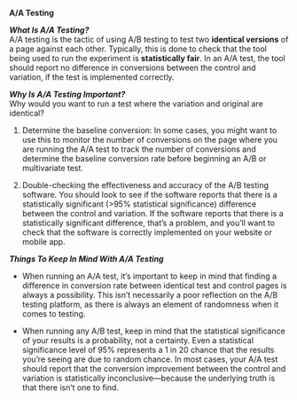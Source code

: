 **A/A Testing**<br>

***What Is A/A Testing?***<br>
A/A testing is the tactic of using A/B testing to test two __identical versions__ of a page against each other. Typically, this is done to check that the tool being used to run the experiment is __statistically fair__. In an A/A test, the tool should report no difference in conversions between the control and variation, if the test is implemented correctly.<br>

***Why Is A/A Testing Important?***<br>
Why would you want to run a test where the variation and original are identical?<br>

1. Determine the baseline conversion: In some cases, you might want to use this to monitor the number of conversions on the page where you are running the A/A test to track the number of conversions and determine the baseline conversion rate before beginning an A/B or multivariate test.<br>

2. Double-checking the effectiveness and accuracy of the A/B testing software. You should look to see if the software reports that there is a statistically significant (>95% statistical significance) difference between the control and variation. If the software reports that there is a statistically significant difference, that’s a problem, and you’ll want to check that the software is correctly implemented on your website or mobile app.<br>

***Things To Keep In Mind With A/A Testing***<br>
- When running an A/A test, it’s important to keep in mind that finding a difference in conversion rate between identical test and control pages is always a possibility. This isn’t necessarily a poor reflection on the A/B testing platform, as there is always an element of randomness when it comes to testing.<br>

- When running any A/B test, keep in mind that the statistical significance of your results is a probability, not a certainty. Even a statistical significance level of 95% represents a 1 in 20 chance that the results you’re seeing are due to random chance. In most cases, your A/A test should report that the conversion improvement between the control and variation is statistically inconclusive—because the underlying truth is that there isn’t one to find.
